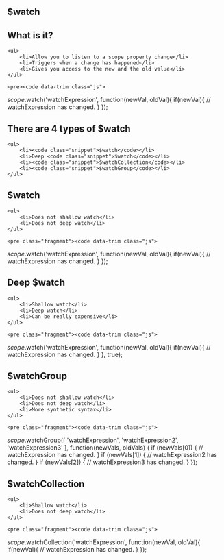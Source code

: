 <section>
    <h1>$watch</h1>
</section>

<section>
    <h2>What is it?</h2>
    
    <ul>
        <li>Allow you to listen to a scope property change</li>
        <li>Triggers when a change has happened</li>
        <li>Gives you access to the new and the old value</li>
    </ul>
    
    <pre><code data-trim class="js">
$scope.$watch('watchExpression', function(newVal, oldVal){
    if(newVal){
        // watchExpression has changed.
    }
});
    </code></pre>
    
</section>
<section>
    <h2>There are 4 types of $watch</h2>
    
    <ul>
        <li><code class="snippet">$watch</code></li>
        <li>Deep <code class="snippet">$watch</code></li>
        <li><code class="snippet">$watchCollection</code></li>
        <li><code class="snippet">$watchGroup</code></li>
    </ul>
</section>
<section>
    <h2>$watch</h2>
    
    <ul>
        <li>Does not shallow watch</li>
        <li>Does not deep watch</li>
    </ul>
    
    <pre class="fragment"><code data-trim class="js">
$scope.$watch('watchExpression', function(newVal, oldVal){
    if(newVal){
        // watchExpression has changed.
    }
});
    </code></pre>
    
</section>
<section>
    <h2>Deep $watch</h2>
    
    <ul>
        <li>Shallow watch</li>
        <li>Deep watch</li>
        <li>Can be really expensive</li>
    </ul>
    
    <pre class="fragment"><code data-trim class="js">
$scope.$watch('watchExpression', function(newVal, oldVal){
    if(newVal){
        // watchExpression has changed.
    }
}, true);
    </code></pre>
    
</section>
<section>
    <h2>$watchGroup</h2>
    
    <ul>
        <li>Does not shallow watch</li>
        <li>Does not deep watch</li>
        <li>More synthetic syntax</li>
    </ul>
    
    <pre class="fragment"><code data-trim class="js">
$scope.$watchGroup([
    'watchExpression',
    'watchExpression2',
    'watchExpression3'
], function(newVals, oldVals) {
    if (newVals[0]) {
        // watchExpression has changed.
    }
    if (newVals[1]) {
        // watchExpression2 has changed.
    }
    if (newVals[2]) {
        // watchExpression3 has changed.
    }
});
    </code></pre>
    
</section>
<section>
    <h2>$watchCollection</h2>
    
    <ul>
        <li>Shallow watch</li>
        <li>Does not deep watch</li>
    </ul>
    
    <pre class="fragment"><code data-trim class="js">
$scope.$watchCollection('watchExpression', function(newVal, oldVal){
    if(newVal){
        // watchExpression has changed.
    }
});
    </code></pre>
    
</section>